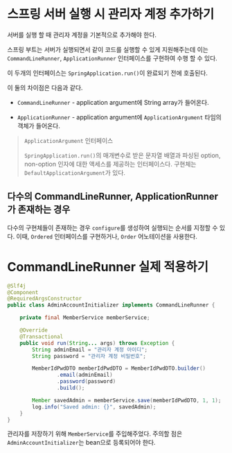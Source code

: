 # 스프링 서버 실행 시 관리자 계정 추가하기
서버를 실행 할 때 관리자 계정을 기본적으로 추가해야 한다. 

스프링 부트는 서버가 실행되면서 같이 코드를 실행할 수 있게 지원해주는데 이는 `CommandLineRunner`, `ApplicationRunner` 인터페이스를 구현하여 수행 할 수 있다.

이 두개의 인터페이스는 `SpringApplication.run()`이 완료되기 전에 호출된다.

이 둘의 차이점은 다음과 같다.

* `CommandLineRunner` - application argument에 String array가 들어온다.

* `ApplicationRunner` - application argument에 `ApplicationArgument` 타임의 객체가 들어온다.

> `ApplicationArgument` 인터페이스 
>
> `SpringApplication.run()`의 매개변수로 받은 문자열 배열과 파싱된 option, non-option 인자에 대한 액세스를 제공하는 인터페이스다. 구현체는 `DefaultApplicationArgument`가 있다.

## 다수의 CommandLineRunner, ApplicationRunner가 존재하는 경우

다수의 구현체들이 존재하는 경우 `configure`를 생성하여 실행되는 순서를 지정할 수 있다. 이때, `Ordered` 인터페이스를 구현하거나, `Order` 어노테이션을 사용한다.

# CommandLineRunner 실제 적용하기
```java
@Slf4j
@Component
@RequiredArgsConstructor
public class AdminAccountInitializer implements CommandLineRunner {

    private final MemberService memberService;

    @Override
    @Transactional
    public void run(String... args) throws Exception {
        String adminEmail = "관리자 계정 아이디";
        String password = "관리자 계정 비밀번호";

        MemberIdPwdDTO memberIdPwdDTO = MemberIdPwdDTO.builder()
                .email(adminEmail)
                .password(password)
                .build();

        Member savedAdmin = memberService.save(memberIdPwdDTO, 1, 1);
        log.info("Saved admin: {}", savedAdmin);
    }
}
```

관리자를 저장하기 위해 `MemberService`를 주입해주었다. 주의할 점은 `AdminAccountInitializer`는 bean으로 등록되어야 한다.